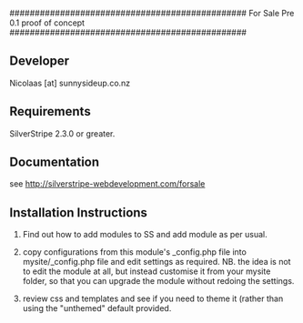 ###############################################
For Sale
Pre 0.1 proof of concept
###############################################


Developer
-----------------------------------------------
Nicolaas [at] sunnysideup.co.nz

Requirements
-----------------------------------------------
SilverStripe 2.3.0 or greater.

Documentation
-----------------------------------------------
see http://silverstripe-webdevelopment.com/forsale


Installation Instructions
-----------------------------------------------
1. Find out how to add modules to SS and add module as per usual.

2. copy configurations from this module's _config.php file
into mysite/_config.php file and edit settings as required.
NB. the idea is not to edit the module at all, but instead customise
it from your mysite folder, so that you can upgrade the module without redoing the settings.

3. review css and templates and see if you need to theme it
(rather than using the "unthemed" default provided.


